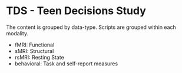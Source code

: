 # TDS - Teen Decisions Study


The content is grouped by data-type. Scripts are grouped within each modality.

- fMRI: Functional
- sMRI: Structural
- rsMRI: Resting State
- behavioral: Task and self-report measures
